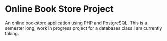 # Online Book Store Project

An online bookstore application using PHP and PostgreSQL.
This is a semester long, work in progress project for a databases class I am currently taking.
